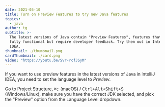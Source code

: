 ```yaml
---
date: 2021-05-10
title: Turn on Preview Features to try new Java features
topics:
  - java
author: tg
subtitle: >-
  The latest versions of Java contain "Preview Features", features that are
  fully functional but require developer feedback. Try them out in IntelliJ
  IDEA.
thumbnail: ./thumbnail.png
cardThumbnail: ./card.png
video: "https://youtu.be/Svr-rcfJSyM"
---
```


If you want to use preview features in the latest versions of Java in IntelliJ IDEA, you need to set the language level to _Preview_.

Go to Project Structure, <kbd>⌘;</kbd> (macOS) / <kbd>Ctrl+Alt+Shift+S</kbd> (Windows/Linux), make sure you have the correct JDK selected, and pick the "Preview" option from the Language Level dropdown.

